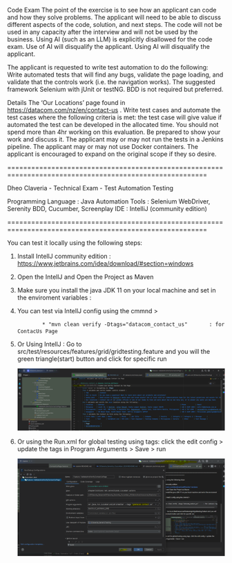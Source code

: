 
Code Exam
The point of the exercise is to see how an applicant can code and how they solve problems.
The applicant will need to be able to discuss different aspects of the code, solution, and next steps.
The code will not be used in any capacity after the interview and will not be used by the business.
Using AI (such as an LLM) is explicitly disallowed for the code exam.
Use of AI will disqualify the applicant.
Using AI will disqualify the applicant.

The applicant is requested to write test automation to do the following:
Write automated tests that will find any bugs, validate the page loading, and validate that the controls work (i.e. the navigation works).
The suggested framework Selenium with jUnit or testNG.
BDD is not required but preferred.

Details
The ‘Our Locations’ page found in https://datacom.com/nz/en/contact-us .
Write test cases and automate the test cases where the following criteria is met:
the test case will give value if automated
the test can be developed in the allocated time.
You should not spend more than 4hr working on this evaluation.
Be prepared to show your work and discuss it.
The applicant may or may not run the tests in a Jenkins pipeline.
The applicant may or may not use Docker containers.
The applicant is encouraged to expand on the original scope if they so desire.


========================================================================================================

Dheo Claveria - Technical Exam - Test Automation Testing

Programming Language       : Java
Automation Tools           : Selenium WebDriver, Serenity BDD, Cucumber, Screenplay
IDE                        : IntelliJ (community edition)

========================================================================================================

You can test it locally using the following steps:

1. Install IntellJ community edition              : https://www.jetbrains.com/idea/download/#section=windows
3. Open the IntellJ and Open the Project as Maven
4. Make sure you install the java JDK 11 on your local machine and set in the enviroment variables :
5. You can test via IntellJ config using the cmmnd >

               * "mvn clean verify -Dtags="datacom_contact_us"       : for ContacUs Page
       
6. Or Using IntellJ :
   Go to src/test/resources/features/grid/gridtesting.feature and you will the green triangle(start) button and click for specific run
 
    ![img.png](img.png)
7. Or using the Run.xml for global testing using tags: click the edit config > update the tags in Program Arguments > Save > run

   ![img_1.png](img_1.png)